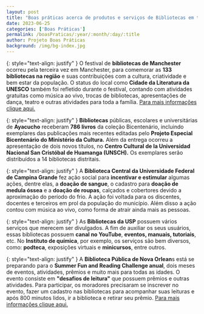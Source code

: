 ```yaml
---
layout: post
title: "Boas práticas acerca de produtos e serviços de Bibliotecas em todo mundo."
date: 2023-06-25
categories: ['Boas Práticas']
permalink: /boasPraticas/:year/:month/:day/:title
author: Projeto Boas Práticas
background: /img/bg-index.jpg
---
```


{: style="text-align: justify" }
O festival de __bibliotecas de Manchester__ ocorreu pela terceira vez em Manchester, para comemorar as **133 bibliotecas na região** e suas contribuições com a cultura, criatividade e bem estar da população. O status do local como **Cidade da Literatura da UNESCO** também foi refletido durante o festival, contando com atividades gratuitas como música ao vivo, trocas de bibliotecas, apresentações de dança, teatro e outras  atividades para toda a família.
[Para mais informações clique aqui.](https://ilovemanchester.com/book-lovers-rejoice-manchesters-festival-of-libraries-2023-is-here-with-free-activities-treasure-hunts-and-a-masterclass-with-the-poet-laureate)

{: style="text-align: justify" }
**Bibliotecas** públicas, escolares e universitárias de **Ayacucho** receberam __786 livros__ da coleção Bicentenário, incluindo exemplares das publicações mais recentes editadas pelo __Projeto Especial Bicentenário do Ministério da Cultura.__ Além da entrega ocorreu a apresentação de dois novos títulos, no __Centro Cultural de la Universidad Nacional San Cristóbal de Huamanga (UNSCH).__ Os exemplares serão distribuídos a 14 bibliotecas distritais.

{: style="text-align: justify" }
A __Biblioteca Central da Universidade Federal de Campina Grande__ fez ação social para __incentivar e estimular__ algumas ações, dentre elas, a __doação de sangue__, o cadastro para __doação de medula óssea__ e a __doação de roupas__, calçados e cobertores devido a aproximação do período do frio. A ação foi voltada para os discentes, docentes e terceiros em prol da população do município. Além disso a ação contou com música ao vivo, como forma de atrair ainda mais as pessoas.

{: style="text-align: justify" }
As **Bibliotecas da USP** possuem vários serviços que merecem ser divulgados. A fim de auxiliar os seus usuários, essas bibliotecas possuem __canal no YouTube__, __eventos, manuais, tutoriais__, etc. No __Instituto de química__, por exemplo, os serviços são bem diversos, como: __podteca__, exposições virtuais e __minicursos__, entre outros. 

{: style="text-align: justify" }
A **Biblioteca Pública de Nova Orlean**s está se preparando para o __Summer Fun and Reading Challenge anual__, dois meses de eventos, atividades, prêmios e muito mais para todas as idades. O evento consiste em __"desafios de leitura"__ que possuem prêmios e outras atividades. Para participar, os moradores precisaram se inscrever no evento, fazer um cadastro nas bibliotecas para acompanhar suas leituras e após 800 minutos lidos, ir a biblioteca e retirar seu prêmio.
[Para mais informações clique aqui.](https://www.nola.com/entertainment_life/read-and-win-prizes-at-new-orleans-librarys-summer-program/article_9f51bb94-f106-11ed-a64c-2b50d35dfe81.html)
